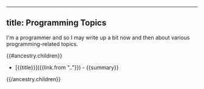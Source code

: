 ---
title: Programming Topics
----

I'm a programmer and so I may write up a bit now and then about various programming-related topics.

{{#ancestry.children}}
* [{{title}}]({{link.from ".."}}) - {{summary}}

{{/ancestry.children}}
